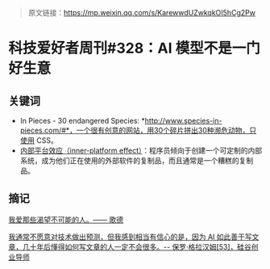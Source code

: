 > 原文链接：https://mp.weixin.qq.com/s/KarewwdUZwkqkOI5hCg2Pw

# 科技爱好者周刊#328：AI 模型不是一门好生意

## 关键词

- In Pieces - 30 endangered Species: *http://www.species-in-pieces.com/#*，一个很有创意的网站，用30个碎片拼出30种濒危动物，只使用 CSS。
- [内部平台效应（inner-platform effect）](https://en.wikipedia.org/wiki/Inner-platform_effect)：程序员倾向于创建一个可定制的内部系统，成为他们正在使用的外部软件的复制品，而且通常是一个糟糕的复制品。



## 摘记

[我爱那些渴望不可能的人。—— 歌德](https://boehs.org/node/dark-web-security)

[我通常不愿意对技术做出预测，但我感到相当有信心的是，因为 AI 如此善于写文章，几十年后懂得如何写文章的人一定不会很多。-- 保罗·格拉汉姆[53]，硅谷创业导师](https://paulgraham.com/writes.html)